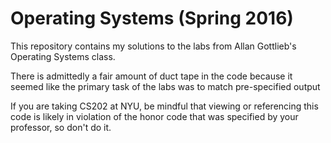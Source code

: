 # Operating Systems (Spring 2016)

This repository contains my solutions to the labs from Allan Gottlieb's 
Operating Systems class.

There is admittedly a fair amount of duct tape in the code because it 
seemed like the primary task of the labs was to match pre-specified output

If you are taking CS202 at NYU, be mindful that viewing or referencing
this code is likely in violation of the honor code that was specified by
your professor, so don't do it.
